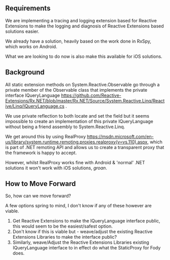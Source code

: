 ﻿## Requirements

We are implementing a tracing and logging extension based for Reactive Extensions to make the logging and diagnosis of Reactive Extensions based solutions easier. 

We already have a solution, heavily based on the work done in RxSpy, which works on Android. 

What we are looking to do now is also make this available for iOS solutions. 

## Background

All static extension methods on System.Reactive.Observable go through a private member of the Observable class that implements the private interface IQueryLanguage https://github.com/Reactive-Extensions/Rx.NET/blob/master/Rx.NET/Source/System.Reactive.Linq/Reactive/Linq/IQueryLanguage.cs .

We use private reflection to both locate and set the field but it seems impossible to create an implementation of this private IQueryLanguage without being a friend assembly to System.Reactive.Linq.

We get around this by using RealProxy https://msdn.microsoft.com/en-us/library/system.runtime.remoting.proxies.realproxy(v=vs.110).aspx, which is part of .NET remoting API and allows us to create a transparent proxy that the framework is happy to accept.

However, whilst RealProxy works fine with Android & 'normal' .NET solutions it won't work with iOS solutions, *groan*.

## How to Move Forward

So, how can we move forward?

A few options spring to mind, I don't know if any of these however are viable.

1. Get Reactive Extensions to make the IQueryLanguage interface public, this would seem to be the easiest/safest option.
2. Don't know if this is viable but - weave/adjust the existing Reactive Extensions Libraries to make the interface public?
3. Similarly, weave/Adjust the Reactive Extensions Libraries existing IQueryLanguage interface to in effect do what the StaticProxy for Fody does.


